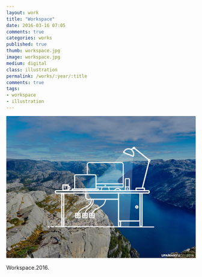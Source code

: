 ```yaml
---
layout: work
title: "Workspace"
date: 2016-03-16 07:05
comments: true
categories: works
published: true
thumb: workspace.jpg
image: workspace.jpg
medium: digital
class: illustration
permalink: /works/:year/:title
comments: true
tags:
- workspace
- illustration
---
```

<p>
  <div class="fotorama" data-keyboard="true" data-arrows="true" data-click="true" data-swipe="true" data-autoplay="false" data-loop="true">
      <img src="/images/works/workspace.jpg" alt="Workspace">
  </div>
</p>

Workspace.2016.
